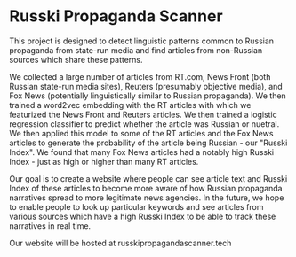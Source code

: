 # Russki Propaganda Scanner

This project is designed to detect linguistic patterns common to Russian propaganda from state-run media and find articles from non-Russian sources which share these patterns.

We collected a large number of articles from RT.com, News Front (both Russian state-run media sites), Reuters (presumably objective media), and Fox News (potentially linguistically similar to Russian propaganda). We then trained a word2vec embedding with the RT articles with which we featurized the News Front and Reuters articles. We then trained a logistic regression classifier to predict whether the article was Russian or nuetral. We then applied this model to some of the RT articles and the Fox News articles to generate the probability of the article being Russian - our "Russki Index". We found that many Fox News articles had a notably high Russki Index - just as high or higher than many RT articles. 

Our goal is to create a website where people can see article text and Russki Index of these articles to become more aware of how Russian propaganda narratives spread to more legitimate news agencies. In the future, we hope to enable people to look up particular keywords and see articles from various sources which have a high Russki Index to be able to track these narratives in real time.

Our website will be hosted at russkipropagandascanner.tech
